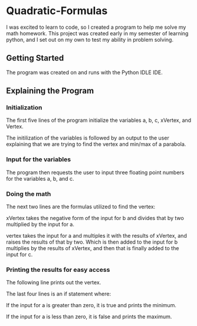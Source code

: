 # Quadratic-Formulas
I was excited to learn to code, so I created a program to help me solve my math homework.
This project was created early in my semester of learning python, and I set out on my own to test my ability in problem solving.

## Getting Started
The program was created on and runs with the Python IDLE IDE.

## Explaining the Program

### Initialization
The first five lines of the program initialize the variables a, b, c, xVertex, and Vertex.

The initilization of the variables is followed by an output to the user explaining that we are trying to find the vertex and min/max of a parabola.

### Input for the variables
The program then requests the user to input three floating point numbers for the variables a, b, and c.

### Doing the math
The next two lines are the formulas utilized to find the vertex:

xVertex takes the negative form of the input for b and divides that by two multiplied by the input for a.

vertex takes the input for a and multiples it with the results of xVertex, and raises the results of that by two. Which is then added to the input for b multiplies by the results of xVertex, and then that is finally added to the input for c.

### Printing the results for easy access
The following line prints out the vertex.

The last four lines is an if statement where:

If the input for a is greater than zero, it is true and prints the minimum.

If the input for a is less than zero, it is false and prints the maximum.

